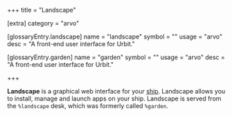 +++
title = "Landscape"

[extra]
category = "arvo"

[glossaryEntry.landscape]
name = "landscape"
symbol = ""
usage = "arvo"
desc = "A front-end user interface for Urbit."

[glossaryEntry.garden]
name = "garden"
symbol = ""
usage = "arvo"
desc = "A front-end user interface for Urbit."

+++

**Landscape** is a graphical web interface for your
[ship](/reference/glossary/ship). Landscape allows you to install, manage and
launch apps on your ship. Landscape is served from the `%landscape` desk, which
was formerly called `%garden`.
